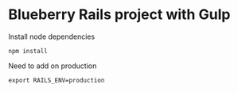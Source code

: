 # Blueberry Rails project with Gulp

Install node dependencies
```
npm install
```

Need to add on production
```
export RAILS_ENV=production
```
